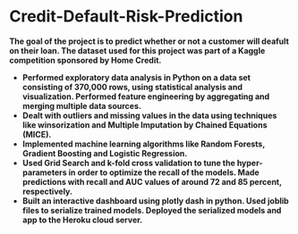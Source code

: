 # Credit-Default-Risk-Prediction
**The goal of the project is to predict whether or not a customer will deafult on their loan. 
The dataset used for this project was part of a Kaggle competition sponsored by Home Credit.**

- **Performed exploratory data analysis in Python on a data set consisting of 370,000 rows, using statistical analysis and visualization. Performed feature engineering by aggregating and merging multiple data sources.**
- **Dealt with outliers and missing values in the data using techniques like winsorization and Multiple Imputation by Chained Equations (MICE).**
- **Implemented machine learning algorithms like Random Forests, Gradient Boosting and Logistic Regression.**
- **Used Grid Search and k-fold cross validation to tune the hyper-parameters in order to optimize the recall of the models. Made predictions with recall and AUC values of around 72 and 85 percent, respectively.**
- **Built an interactive dashboard using plotly dash in python. Used joblib files to serialize trained models. Deployed the serialized models and app to the Heroku cloud server.**
